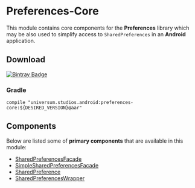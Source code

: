 Preferences-Core
===============

This module contains core components for the **Preferences** library which may be also used to simplify
access to `SharedPreferences` in an **Android** application.

## Download ##
[![Bintray Badge](https://api.bintray.com/packages/universum-studios/android/universum.studios.android%3Apreferences/images/download.svg)](https://bintray.com/universum-studios/android/universum.studios.android%3Apreferences/_latestVersion)

### Gradle ###

    compile "universum.studios.android:preferences-core:${DESIRED_VERSION}@aar"

## Components ##

Below are listed some of **primary components** that are available in this module:

- [SharedPreferencesFacade](https://github.com/universum-studios/android_preferences/blob/master/library-core/src/main/java/universum/studios/android/preference/SharedPreferencesFacade.java)
- [SimpleSharedPreferencesFacade](https://github.com/universum-studios/android_preferences/blob/master/library-core/src/main/java/universum/studios/android/preference/SimpleSharedPreferencesFacade.java)
- [SharedPreference](https://github.com/universum-studios/android_preferences/blob/master/library-core/src/main/java/universum/studios/android/preference/SharedPreference.java)
- [SharedPreferencesWrapper](https://github.com/universum-studios/android_preferences/blob/master/library-core/src/main/java/universum/studios/android/preference/SharedPreferencesWrapper.java)

